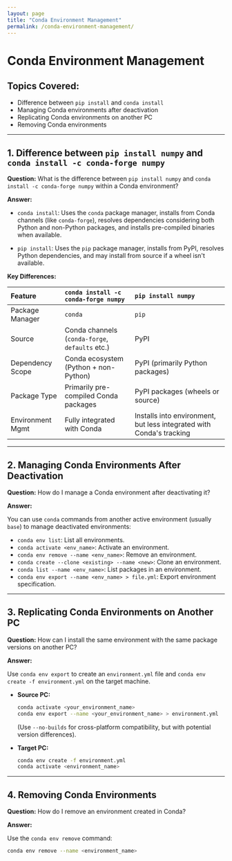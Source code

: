 ```yaml
---
layout: page
title: "Conda Environment Management"
permalink: /conda-environment-management/
---
```


# Conda Environment Management

## Topics Covered:

- Difference between `pip install` and `conda install`
- Managing Conda environments after deactivation
- Replicating Conda environments on another PC
- Removing Conda environments

---

## 1. Difference between `pip install numpy` and `conda install -c conda-forge numpy`

**Question:** What is the difference between `pip install numpy` and `conda install -c conda-forge numpy` within a Conda environment?

**Answer:**

*   `conda install`: Uses the `conda` package manager, installs from Conda channels (like `conda-forge`), resolves dependencies considering both Python and non-Python packages, and installs pre-compiled binaries when available.

*   `pip install`: Uses the `pip` package manager, installs from PyPI, resolves Python dependencies, and may install from source if a wheel isn't available.

**Key Differences:**

| Feature             | `conda install -c conda-forge numpy`           | `pip install numpy`                    |
| :------------------ | :--------------------------------------------- | :------------------------------------- |
| Package Manager     | `conda`                                        | `pip`                                  |
| Source              | Conda channels (`conda-forge`, `defaults` etc.) | PyPI                                   |
| Dependency Scope    | Conda ecosystem (Python + non-Python)          | PyPI (primarily Python packages)       |
| Package Type        | Primarily pre-compiled Conda packages          | PyPI packages (wheels or source)       |
| Environment Mgmt  | Fully integrated with Conda                    | Installs into environment, but less integrated with Conda's tracking |

---

## 2. Managing Conda Environments After Deactivation

**Question:** How do I manage a Conda environment after deactivating it?

**Answer:**

You can use `conda` commands from another active environment (usually `base`) to manage deactivated environments:

*   `conda env list`: List all environments.
*   `conda activate <env_name>`: Activate an environment.
*   `conda env remove --name <env_name>`: Remove an environment.
*   `conda create --clone <existing> --name <new>`: Clone an environment.
*   `conda list --name <env_name>`: List packages in an environment.
*   `conda env export --name <env_name> > file.yml`: Export environment specification.

---

## 3. Replicating Conda Environments on Another PC

**Question:** How can I install the same environment with the same package versions on another PC?

**Answer:**

Use `conda env export` to create an `environment.yml` file and `conda env create -f environment.yml` on the target machine.

*   **Source PC:**
    ```bash
    conda activate <your_environment_name>
    conda env export --name <your_environment_name> > environment.yml
    ```
    (Use `--no-builds` for cross-platform compatibility, but with potential version differences).

*   **Target PC:**
    ```bash
    conda env create -f environment.yml
    conda activate <environment_name>
    ```

---

## 4. Removing Conda Environments

**Question:** How do I remove an environment created in Conda?

**Answer:**

Use the `conda env remove` command:

```bash
conda env remove --name <environment_name>
